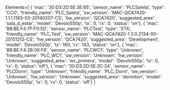 Elements=[
  { 'mac': '30:D3:2D:5E:3E:85',
    'sensor_name': 'PLCSaleta',
    'type': 'CCO',
    'friendly_name': 'PLC_Saleta',
    'sw_version': 'MAC-QCA7420-1.1.1.1193-03-20140207-CS',
    'hw_version': 'QCA7420',
    'suggested_area': 'sala_d_estar',
    'model': 'Devolo550p',
    'tx': 0,
    'rx': 0,
    'status': 'on'},
  { 'mac': 'B8:BE:F4:7F:F0:5D',
    'sensor_name': 'PLCTest',
    'type': 'STA',
    'friendly_name': 'PLC_Test',
    'sw_version': 'MAC-QCA7420-1.3.0.2134-00-20151212-CS',
    'hw_version': 'QCA7420',
    'suggested_area': 'Development',
    'model': 'Devolo550p',
    'tx': 160,
    'rx': 143,
    'status': 'on'},
  { 'mac': 'B8:BE:F4:2B:06:F6',
    'sensor_name': 'PLCWC1',
    'type': 'Unknown',
    'friendly_name': 'PLC_WC1',
    'sw_version': 'Unknown',
    'hw_version': 'Unknown',
    'suggested_area': 'wc_primera',
    'model': 'Devolo550p',
    'tx': 0,
    'rx': 0,
    'status': 'off'},
  { 'mac': '30:D3:2D:5E:3C:24',
    'sensor_name': 'PLCDorm',
    'type': 'Unknown',
    'friendly_name': 'PLC_Dorm',
    'sw_version': 'Unknown',
    'hw_version': 'Unknown',
    'suggested_area': 'dormitori',
    'model': 'Devolo550p',
    'tx': 0,
    'rx': 0,
    'status': 'off'}
  ]
